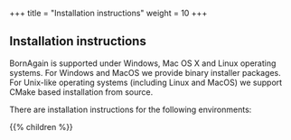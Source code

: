+++
title = "Installation instructions"
weight = 10
+++

## Installation instructions

BornAgain is supported under Windows, Mac OS X and Linux operating systems. For Windows and MacOS we provide binary installer packages. For Unix-like operating systems (including Linux and MacOS) we support CMake based installation from source.

There are installation instructions for the following environments:

{{% children  %}}
